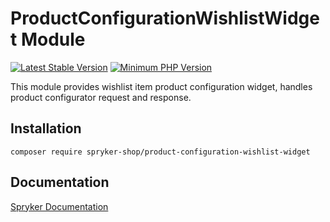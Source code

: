 # ProductConfigurationWishlistWidget Module
[![Latest Stable Version](https://poser.pugx.org/spryker-shop/product-configuration-wishlist-widget/v/stable.svg)](https://packagist.org/packages/spryker-shop/product-configuration-wishlist-widget)
[![Minimum PHP Version](https://img.shields.io/badge/php-%3E%3D%207.4-8892BF.svg)](https://php.net/)

This module provides wishlist item product configuration widget, handles product configurator request and response.

## Installation

```
composer require spryker-shop/product-configuration-wishlist-widget
```

## Documentation

[Spryker Documentation](https://docs.spryker.com)
